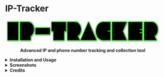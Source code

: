 # IP-Tracker

<p align="center">
<img src="Logotipo.png" width="500px" height="75px">
</p>

<p align="center">
<b>Advanced IP and phone number tracking and collection tool</b>
</p>

<details>
  <summary><strong>Installation and Usage</strong></summary>
  <p>

  ```sh
  git clone https://github.com/tucommenceapousser/ipnuminfo.git

  cd ipnuminfo

  pip3 install -r requirements.txt

  python3 main.py
  ```

  </p>
</details>

<details>
  <summary><strong>Screenshots</strong></summary>
  <p align="center">
    <img src="Img/Screenshot_2024-06-20-20-43-22-954_com.android.chrome-edit.jpg" width="510px">
  </p>
  <p align="center">
    <img src="Img/Screenshot_2024-06-20-20-39-19-784_com.android.chrome-edit.jpg">
  </p>
  <p align="center">
    <img src="Img/Screenshot_2024-06-20-20-37-50-746_com.android.chrome-edit.jpg" width="510px">
  </p>
</details>

<details>
  <summary><strong>Credits</strong></summary>
  <p>
    Modded by <b>trhacknon</b>
  </p>
</details>
